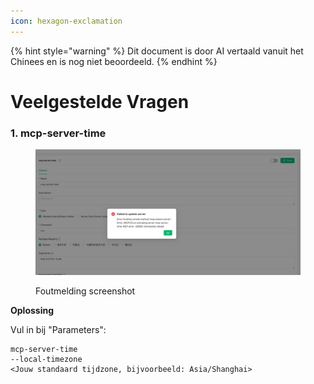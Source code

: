 ```yaml
---
icon: hexagon-exclamation
---
```


{% hint style="warning" %}
Dit document is door AI vertaald vanuit het Chinees en is nog niet beoordeeld.
{% endhint %}

# Veelgestelde Vragen

### 1. mcp-server-time

<figure><img src="../../.gitbook/assets/telegram-cloud-photo-size-5-6068931438453048569-y.jpg" alt=""><figcaption><p>Foutmelding screenshot</p></figcaption></figure>

**Oplossing**  

Vul in bij "Parameters":

```
mcp-server-time
--local-timezone
<Jouw standaard tijdzone, bijvoorbeeld: Asia/Shanghai>
```